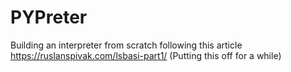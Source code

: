 # PYPreter
Building an interpreter from scratch following this article https://ruslanspivak.com/lsbasi-part1/
(Putting this off for a while)
